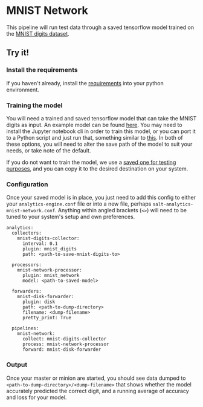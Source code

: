 # MNIST Network

This pipeline will run test data through a saved tensorflow model trained on the [MNIST digits dataset](https://www.tensorflow.org/datasets/catalog/mnist).

## Try it!

### Install the requirements

If you haven't already, install the [requirements](../../requirements/mnist.txt) into your python environment.

### Training the model

You will need a trained and saved tensorflow model that can take the MNIST digits as input.  An example model can be found [here](mnist.ipynb).  You may need to install the Jupyter notebook cli in order to train this model, or you can port it to a Python script and just run that, something similar to [this](mnist.py). In both of these options, you will need to alter the save path of the model to suit your needs, or take note of the default.

If you do not want to train the model, we use a [saved one for testing purposes](../../tests/pipelines/files/mnist), and you can copy it to the desired destination on your system.

### Configuration

Once your saved model is in place, you just need to add this config to either your `analytics-engine.conf` file or into a new file, perhaps `salt-analytics-mnist-network.conf`.  Anything within angled brackets (`<>`) will need to be tuned to your system's setup and own preferences.

```
analytics:
  collectors:
    mnist-digits-collector:
      interval: 0.1
      plugin: mnist_digits
      path: <path-to-save-mnist-digits-to>

  processors:
    mnist-network-processor:
      plugin: mnist_network
      model: <path-to-saved-model>

  forwarders:
    mnist-disk-forwarder:
      plugin: disk
      path: <path-to-dump-directory>
      filename: <dump-filename>
      pretty_print: True

  pipelines:
    mnist-network:
      collect: mnist-digits-collector
      process: mnist-network-processor
      forward: mnist-disk-forwarder
```

### Output

Once your master or minion are started, you should see data dumped to `<path-to-dump-directory>/<dump-filename>` that shows whether the model accurately predicted the correct digit, and a running average of accuracy and loss for your model.
